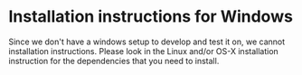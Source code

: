# Installation instructions for Windows

Since we don't have a windows setup to develop and test it on, we cannot installation instructions. Please look in the Linux and/or OS-X installation instruction for the dependencies that you need to install.
